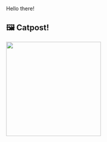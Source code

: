 Hello there!



## 🖼️ Catpost!

<sub>
    <img src="https://cdn2.thecatapi.com/images/gi.jpg" height="256">
</sub>

